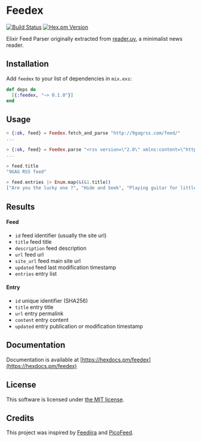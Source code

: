 # Feedex
[![Build Status](https://travis-ci.org/diegocurbelo/feedex.svg?branch=master)](https://travis-ci.org/diegocurbelo/feedex)
[![Hex.pm Version](http://img.shields.io/hexpm/v/feedex.svg?style=flat)](https://hex.pm/packages/feedex)

Elixir Feed Parser originally extracted from [reader.uy](https://reader.uy), a minimalist news reader.


## Installation

Add `feedex` to your list of dependencies in `mix.exs`:

```elixir
def deps do
  [{:feedex, "~> 0.1.0"}]
end
```


## Usage

```elixir
> {:ok, feed} = Feedex.fetch_and_parse "http://9gagrss.com/feed/"
...

> {:ok, feed} = Feedex.parse "<rss version=\"2.0\" xmlns:content=\"http://purl.org/rss/1.0/modules/content/\" ..."
...

> feed.title
"9GAG RSS feed"

> feed.entries |> Enum.map(&(&1.title))
["Are you the lucky one ?", "Hide and Seek", "Playing guitar for little cate", ...]
```


## Results

#### Feed
  - `id` feed identifier (usually the site url)
  - `title` feed title
  - `description` feed description
  - `url` feed url
  - `site_url` feed main site url
  - `updated` feed last modification timestamp
  - `entries` entry list

#### Entry
  - `id` unique identifier (SHA256)
  - `title` entry title
  - `url` entry permalink
  - `content` entry content
  - `updated` entry publication or modification timestamp


## Documentation

Documentation is available at [https://hexdocs.pm/feedex](https://hexdocs.pm/feedex)


## License

This software is licensed under [the MIT license](LICENSE.md).


## Credits

This project was inspired by [Feedjira](http://feedjira.com/) and [PicoFeed](https://github.com/miniflux/picoFeed).
